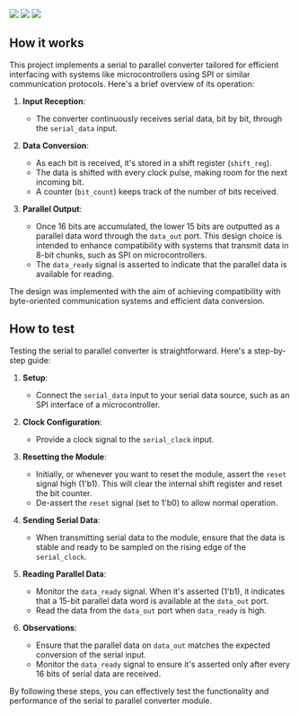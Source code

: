 ![](../../workflows/gds/badge.svg) ![](../../workflows/docs/badge.svg) ![](../../workflows/wokwi_test/badge.svg)

## How it works

This project implements a serial to parallel converter tailored for efficient interfacing with systems like microcontrollers using SPI or similar communication protocols. Here's a brief overview of its operation:

1. **Input Reception**:
   - The converter continuously receives serial data, bit by bit, through the `serial_data` input.

2. **Data Conversion**: 
   - As each bit is received, it's stored in a shift register (`shift_reg`).
   - The data is shifted with every clock pulse, making room for the next incoming bit.
   - A counter (`bit_count`) keeps track of the number of bits received.

3. **Parallel Output**: 
   - Once 16 bits are accumulated, the lower 15 bits are outputted as a parallel data word through the `data_out` port. This design choice is intended to enhance compatibility with systems that transmit data in 8-bit chunks, such as SPI on microcontrollers.
   - The `data_ready` signal is asserted to indicate that the parallel data is available for reading.

The design was implemented with the aim of achieving compatibility with byte-oriented communication systems and efficient data conversion.

## How to test

Testing the serial to parallel converter is straightforward. Here's a step-by-step guide:

1. **Setup**:
   - Connect the `serial_data` input to your serial data source, such as an SPI interface of a microcontroller.

2. **Clock Configuration**:
   - Provide a clock signal to the `serial_clock` input.

3. **Resetting the Module**:
   - Initially, or whenever you want to reset the module, assert the `reset` signal high (1'b1). This will clear the internal shift register and reset the bit counter.
   - De-assert the `reset` signal (set to 1'b0) to allow normal operation.

4. **Sending Serial Data**:
   - When transmitting serial data to the module, ensure that the data is stable and ready to be sampled on the rising edge of the `serial_clock`.

5. **Reading Parallel Data**:
   - Monitor the `data_ready` signal. When it's asserted (1'b1), it indicates that a 15-bit parallel data word is available at the `data_out` port.
   - Read the data from the `data_out` port when `data_ready` is high.

6. **Observations**:
   - Ensure that the parallel data on `data_out` matches the expected conversion of the serial input.
   - Monitor the `data_ready` signal to ensure it's asserted only after every 16 bits of serial data are received.

By following these steps, you can effectively test the functionality and performance of the serial to parallel converter module.
